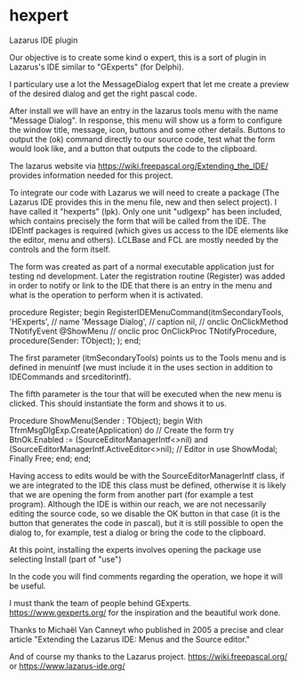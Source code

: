 # hexpert
Lazarus IDE plugin

Our objective is to create some kind o expert, this is a sort of plugin in  Lazarus's IDE similar to "GExperts" (for Delphi).

I particulary use a lot the MessageDialog expert that let me create a preview of the desired dialog and get the right pascal code.

After install we will have an entry in the lazarus tools menu with the name "Message Dialog". In response, this menu will show us a form to configure the window title, message, icon, buttons and some other details. Buttons to output the (ok) command directly to our source code, test what the form would look like, and a button that outputs the code to the clipboard.

The lazarus website via https://wiki.freepascal.org/Extending_the_IDE/ provides information needed for this project.

To integrate our code with Lazarus we will need to create a package (The Lazarus IDE provides this in the menu file, new and then select project). I have called it "hexperts" (lpk). Only one unit "udlgexp" has been included, which contains precisely the form that will be called from the IDE. The IDEIntf packages is required (which gives us access to the IDE elements like the editor, menu and others). LCLBase and FCL are mostly needed by the controls and the form itself.

The form was created as part of a normal executable application just for testing nd development. Later the registration routine (Register) was added in order to notify or link to the IDE that there is an entry in the menu and what is the operation to perform when it is activated.


procedure Register;
begin
  RegisterIDEMenuCommand(itmSecondaryTools,
                         'HExperts',                // name
                         'Message Dialog',          // caption
                         nil,                       // onclic         OnClickMethod TNotifyEvent
                         @ShowMenu            // onclic proc    OnClickProc TNotifyProcedure, procedure(Sender: TObject);
                        );
end;

The first parameter (itmSecondaryTools) points us to the Tools menu and is defined in menuintf (we must include it in the uses section in addition to IDECommands and srceditorintf).

The fifth parameter is the tour that will be executed when the new menu is clicked. This should instantiate the form and shows it to us.


Procedure ShowMenu(Sender : TObject);
begin
  With TfrmMsgDlgExp.Create(Application) do // Create the form
    try
       BtnOk.Enabled := (SourceEditorManagerIntf<>nil) and
                        (SourceEditorManagerIntf.ActiveEditor<>nil); // Editor in use
       ShowModal;
    Finally
       Free;
    end;
end;



Having access to edits would be with the SourceEditorManagerIntf class, if we are integrated to the IDE this class must be defined, otherwise it is likely that we are opening the form from another part (for example a test program). Although the IDE is within our reach, we are not necessarily editing the source code, so we disable the OK button in that case (it is the button that generates the code in pascal), but it is still possible to open the dialog to, for example, test a dialog or bring the code to the clipboard.

At this point, installing the experts involves opening the package use selecting Install (part of "use")

In the code you will find comments regarding the operation, we hope it will be useful.

I must thank the team of people behind GExperts. https://www.gexperts.org/ for the inspiration and the beautiful work done.

Thanks to Michaël Van Canneyt who published in 2005 a precise and clear article "Extending the Lazarus IDE: Menus and the Source
editor."

And of course my thanks to the Lazarus project. https://wiki.freepascal.org/ or https://www.lazarus-ide.org/

